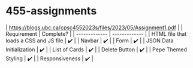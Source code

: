 # 455-assignments

| https://blogs.ubc.ca/cpsc4552023s/files/2023/05/Assignment1.pdf |
| Requirement  | Complete? |
| ------------- | ------------- |
| HTML file that loads a CSS and JS file  | ✔️ |
| Navbar                                  | ✔️ |
| Form                                    | ✔️ |
| JSON Data Initialization                | ✔️ |
| List of Cards                           | ✔️ |
| Delete Button                           | ✔️ |
| Pepe Themed Styling                     | ✔️ |
| Responsiveness                          | ✔️ |
